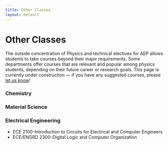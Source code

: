 ```yaml
---
title: Other Classes
layout: default
---
```

<link rel="stylesheet" href="/main.css">

# Other Classes
The outside concentration of Physics and technical electives for AEP allows students to take courses beyond their major requirements. Some departments offer courses that are relevant and popular among physics students, depending on their future career or research goals.
This page is currently under construction — if you have any suggested courses, please [let us know](https://docs.google.com/forms/d/e/1FAIpQLSf3lDCHOlxUgBfDui19e5D3Wnydb42g-odYAOpfL27e9NFp4w/viewform)!


### Chemistry

### Material Science

### Electrical Engineering

- ECE 2100-Introduction to Circuits for Electrical and Computer Engineers
- ECE/ENGRD 2300-Digital Logic and Computer Organization


